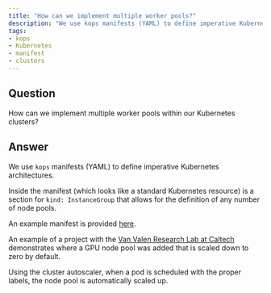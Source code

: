 ```yaml
---
title: "How can we implement multiple worker pools?"
description: "We use kops manifests (YAML) to define imperative Kubernetes architectures."
tags:
- kops
- Kubernetes
- manifest
- clusters
---
```


## Question

How can we implement multiple worker pools within our Kubernetes clusters?

## Answer

We use `kops` manifests (YAML) to define imperative Kubernetes architectures.

Inside the manifest (which looks like a standard Kubernetes resource) is a section for `kind: InstanceGroup` that allows for the definition of any number of node pools.

An example manifest is provided [here](https://github.com/cloudposse/geodesic/blob/master/rootfs/templates/kops/default.yaml).

An example of a project with the [Van Valen Research Lab at Caltech](https://github.com/vanvalenlab/kiosk/blob/master/conf/patches/gpu-nodes.yaml) demonstrates where a GPU node pool was added that is scaled down to zero by default.

Using the cluster autoscaler, when a pod is scheduled with the proper labels, the node pool is automatically scaled up.
